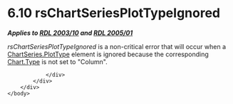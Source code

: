 <html dir="LTR" xmlns:mshelp="http://msdn.microsoft.com/mshelp" xmlns:ddue="http://ddue.schemas.microsoft.com/authoring/2003/5" xmlns:xlink="http://www.w3.org/1999/xlink" xmlns:tool="http://www.microsoft.com/tooltip">
    <head>
        <meta http-equiv="Content-Type" content="text/html; CHARSET=utf-8"></meta>
        <meta name="save" content="history"></meta>
        <title>6.10 rsChartSeriesPlotTypeIgnored</title>
        <xml>
            <mshelp:toctitle title="6.10 rsChartSeriesPlotTypeIgnored"></mshelp:toctitle>
            <mshelp:rltitle title="[MS-RDL]: rsChartSeriesPlotTypeIgnored"></mshelp:rltitle>
            <mshelp:keyword index="A" term="2f7962f8-bc67-4b52-a405-0fa728904c1c"></mshelp:keyword>
            <mshelp:attr name="DCSext.ContentType" value="open specification"></mshelp:attr>
            <mshelp:attr name="AssetID" value="2f7962f8-bc67-4b52-a405-0fa728904c1c"></mshelp:attr>
            <mshelp:attr name="TopicType" value="kbRef"></mshelp:attr>
            <mshelp:attr name="DCSext.Title" value="[MS-RDL]: rsChartSeriesPlotTypeIgnored" />
        </xml>
    </head>
    <body>
        <div id="header">
            <h1 class="heading">6.10 rsChartSeriesPlotTypeIgnored</h1>
        </div>
        <div id="mainSection">
            <div id="mainBody">
                <div id="allHistory" class="saveHistory"></div>
                <div id="sectionSection0" class="section" name="collapseableSection">
                    

<p><b><i>Applies to </i></b><a href="a7e2ad00-07c8-4f6d-80ab-3ad55df7b233.htm"><b><i>RDL 2003/10</i></b></a><b>
<i>and </i></b><a href="3ebe2912-4958-4832-b391-cad1f5e13338.htm"><b><i>RDL 2005/01</i></b></a></p>

<p><i>rsChartSeriesPlotTypeIgnored</i> is a non-critical error
that will occur when a <a href="8a430131-81f5-4566-ba7d-a9f758a76abc.htm">ChartSeries.PlotType</a>
element is ignored because the corresponding <a href="6d4404b0-081d-4cda-bcce-786181d740a6.htm">Chart.Type</a> is not set to
&quot;Column&quot;.</p>


                </div>
            </div>
        </div>
    </body>
</html>